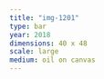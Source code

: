 ```yaml
---
title: "img-1201"
type: bar
year: 2018
dimensions: 40 x 48
scale: large
medium: oil on canvas
---
```

